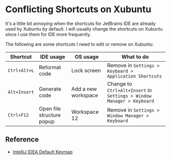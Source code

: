 # Conflicting Shortcuts on Xubuntu

It's a little bit annoying when the shortcuts for JetBrains IDE are already used by Xubuntu by default. I will usually change the shortcuts on Xubuntu since I use them for IDE more frequently.

The following are some shortcuts I need to edit or remove on Xubuntu:

| Shortcut | IDE usage | OS usage | What to do |
| -------- | --------- | -------- | ------------- |
| `Ctrl+Alt+L` | Reformat code | Lock screen | Remove in `Settings > Keyboard > Application Shortcuts` |
| `Alt+Insert` | Generate code | Add a new workspace | Change to `Ctrl+Alt+Insert` in `Settings > Window Manager > Keyboard` |
| `Ctrl+F12` | Open file structure popup | Workspace 12 | Remove in `Settings > Window Manager > Keyboard` |

## Reference

* [IntelliJ IDEA Default Keymap](https://resources.jetbrains.com/storage/products/intellij-idea/docs/IntelliJIDEA_ReferenceCard.pdf)
